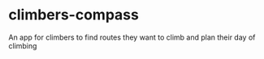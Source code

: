 # climbers-compass
An app for climbers to find routes they want to climb and plan their day of climbing
